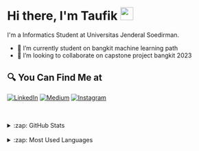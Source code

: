 #  Hi there, I'm Taufik <img src="https://github.com/TheDudeThatCode/TheDudeThatCode/blob/master/Assets/Hi.gif" width="30px">

<!--
**taufiksatrian/taufiksatrian** is a ✨ _special_ ✨ repository because its `README.md` (this file) appears on your GitHub profile.

Here are some ideas to get you started:

- 🔭 I’m currently student on bangkit machine learning path
- 🌱 I’m currently learning machine learning
- 👯 I’m looking to collaborate on capstone project bangkit 2023
- 🤔 I’m looking for help with ...
- 💬 Ask me about ...
- 📫 How to reach me: ...
- 😄 Pronouns: ...
- ⚡ Fun fact: ...
-->
I'm a Informatics Student at Universitas Jenderal Soedirman.

- 👀 I’m currently student on bangkit machine learning path
- 🔭 I’m looking to collaborate on capstone project bangkit 2023

## 🔍 You Can Find Me at
<p>
  <a href="https://www.linkedin.com/in/taufik-satria-nugraha-701a46265/" target="_blank"><img alt="LinkedIn" src="https://img.shields.io/badge/linkedin-%230077B5.svg?&style=for-the-badge&logo=linkedin&logoColor=white" /></a>  
  <a href="#" target="_blank"><img alt="Medium" src="https://img.shields.io/badge/Kaggle-2C8EBB?&style=for-the-badge&logo=kaggle&logoColor=white" /></a>
  <a href="#" target="_blank"><img alt="Instagram" src="https://img.shields.io/badge/instagram-%23E4405F.svg?&style=for-the-badge&logo=instagram&logoColor=white" /></a>  
</p>

<br />
<br />

<details>
  <summary>:zap: GitHub Stats</summary>

  <img align="left" alt="Taufik's GitHub Stats" src="https://github-readme-stats.vercel.app/api?username=taufiksatrian&show_icons=true&theme=calm" />

</details>

<br />

<details>
  <summary>:zap: Most Used Languages</summary>

  <img align="left" alt="Taufk's GitHub Top Languages" src="https://github-readme-stats.vercel.app/api/top-langs/?username=taufiksatrian&show_icons=true&theme=calm" />

</details>
